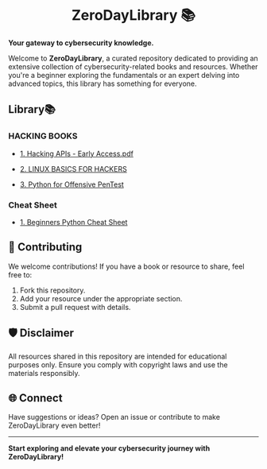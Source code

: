 <h1 align='center'> ZeroDayLibrary 📚  </h1>

**Your gateway to cybersecurity knowledge.**  

Welcome to **ZeroDayLibrary**, a curated repository dedicated to providing an extensive collection of cybersecurity-related books and resources. Whether you're a beginner exploring the fundamentals or an expert delving into advanced topics, this library has something for everyone.

## Library📚
### HACKING BOOKS

- [1. Hacking APIs - Early Access.pdf](https://github.com/theNareshofficial/ZeroDayLibrary/blob/main/Hacking%20APIs%20-%20Early%20Access.pdf)
  
- [2. LINUX BASICS FOR HACKERS](https://github.com/theNareshofficial/ZeroDayLibrary/blob/main/Linux%20Basics%20for%20Hackers.pdf)

- [3. Python for Offensive PenTest](https://github.com/theNareshofficial/ZeroDayLibrary/blob/main/Python%20for%20Offensive%20PenTest.pdf)

### Cheat Sheet

- [1. Beginners Python Cheat Sheet](https://github.com/theNareshofficial/ZeroDayLibrary/blob/main/beginners_python_cheat_sheet_pcc_all.pdf)

## 🤝 Contributing
We welcome contributions! If you have a book or resource to share, feel free to:  
1. Fork this repository.  
2. Add your resource under the appropriate section.  
3. Submit a pull request with details.  

## 🛡️ Disclaimer  
All resources shared in this repository are intended for educational purposes only. Ensure you comply with copyright laws and use the materials responsibly.  

## 🌐 Connect  
Have suggestions or ideas? Open an issue or contribute to make ZeroDayLibrary even better!  

---

**Start exploring and elevate your cybersecurity journey with ZeroDayLibrary!**  
